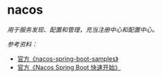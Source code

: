# nacos

_用于服务发现、配置和管理，充当注册中心和配置中心。_


_参考资料：_

- [官方《nacos-spring-boot-samples》](https://github.com/nacos-group/nacos-spring-boot-project/tree/master/nacos-spring-boot-samples) 
- [官方《Nacos Spring Boot 快速开始》](https://nacos.io/zh-cn/docs/quick-start-spring-boot.html)
